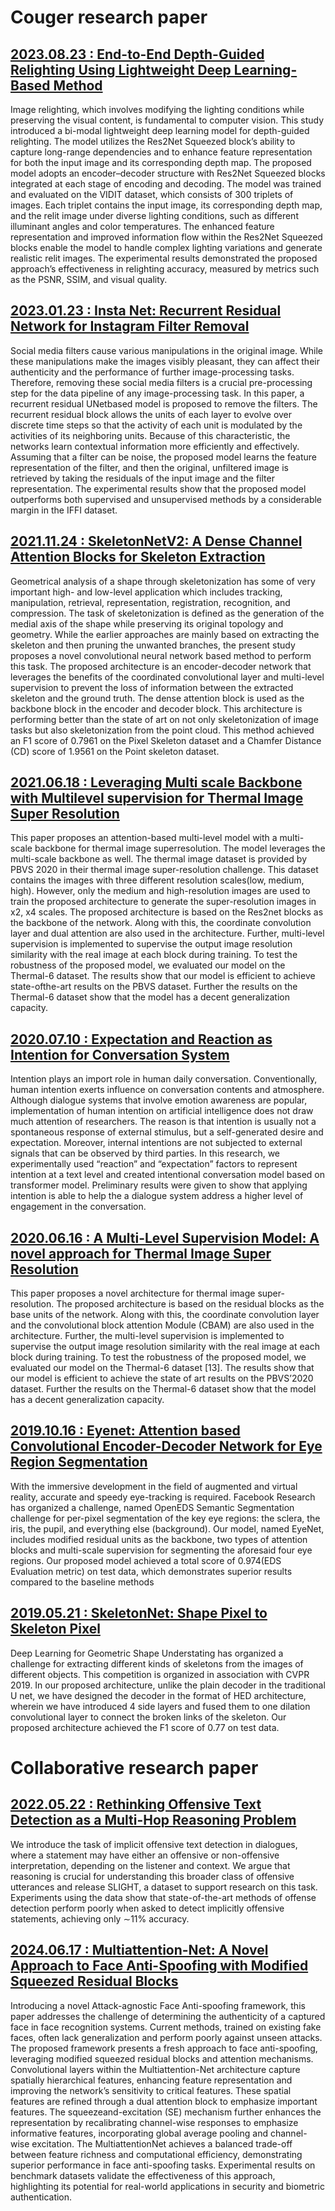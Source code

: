 # Couger research paper


## [2023.08.23 : End-to-End Depth-Guided Relighting Using Lightweight Deep Learning-Based Method](https://www.mdpi.com/2313-433X/9/9/175)

Image relighting, which involves modifying the lighting conditions while preserving the visual content, is fundamental to computer vision. This study introduced a bi-modal lightweight deep learning model for depth-guided relighting. The model utilizes the Res2Net Squeezed block’s ability to capture long-range dependencies and to enhance feature representation for both the input image and its corresponding depth map. The proposed model adopts an encoder–decoder structure with Res2Net Squeezed blocks integrated at each stage of encoding and decoding. The model was trained and evaluated on the VIDIT dataset, which consists of 300 triplets of images. Each triplet contains the input image, its corresponding depth map, and the relit image under diverse lighting conditions, such as different illuminant angles and color temperatures. The enhanced feature representation and improved information flow within the Res2Net Squeezed blocks enable the model to handle complex lighting variations and generate realistic relit images. The experimental results demonstrated the proposed approach’s effectiveness in relighting accuracy, measured by metrics such as the PSNR, SSIM, and visual quality.

## [2023.01.23 : Insta Net: Recurrent Residual Network for Instagram Filter Removal](https://couger.co.jp/paper/InstaNetRecurrentResidualNetworkforInstagramFilterRemoval.pdf)
Social media filters cause various manipulations in the original image. While these manipulations make the images visibly pleasant, they can affect their authenticity and the performance of further image-processing tasks. Therefore, removing these social media filters is a crucial pre-processing step for the data pipeline of any image-processing task. In this paper, a recurrent residual UNetbased model is proposed to remove the filters. The recurrent residual block allows the units of each layer to evolve over discrete time steps so that the activity of each unit is modulated by the activities of its neighboring units. Because of this characteristic, the networks learn contextual information more efficiently and effectively. Assuming that a filter can be noise, the proposed model learns the feature representation of the filter, and then the original, unfiltered image is retrieved by taking the residuals of the input image and the filter representation. The experimental results show that the proposed model outperforms both supervised and unsupervised methods by a considerable margin in the IFFI dataset.

## [2021.11.24 : SkeletonNetV2: A Dense Channel Attention Blocks for Skeleton Extraction](https://openaccess.thecvf.com/content/ICCV2021W/DLGC/papers/Nathan_SkeletonNetV2_A_Dense_Channel_Attention_Blocks_for_Skeleton_Extraction_ICCVW_2021_paper.pdf)
Geometrical analysis of a shape through skeletonization has some of very important high- and low-level application which includes tracking, manipulation, retrieval, representation, registration, recognition, and compression. The task of skeletonization is defined as the generation of the medial axis of the shape while preserving its original topology and geometry. While the earlier approaches are mainly based on extracting the skeleton and then pruning the unwanted branches, the present study proposes a novel convolutional neural network based method to perform this task. The proposed architecture is an encoder-decoder network that leverages the benefits of the coordinated convolutional layer and multi-level supervision to prevent the loss of information between the extracted skeleton and the ground truth. The dense attention block is used as the backbone block in the encoder and decoder block. This architecture is performing better than the state of art on not only skeletonization of image tasks but also skeletonization from the point cloud. This method achieved an F1 score of 0.7961 on the Pixel Skeleton dataset and a Chamfer Distance (CD) score of 1.9561 on the Point skeleton dataset.

## [2021.06.18 : Leveraging Multi scale Backbone with Multilevel supervision for Thermal Image Super Resolution](https://couger.co.jp/paper/couger_CVPRW_2021_paper.pdf)
This paper proposes an attention-based multi-level model with a multi-scale backbone for thermal image superresolution. The model leverages the multi-scale backbone as well. The thermal image dataset is provided by PBVS 2020 in their thermal image super-resolution challenge. This dataset contains the images with three different resolution scales(low, medium, high). However, only the medium and high-resolution images are used to train the proposed architecture to generate the super-resolution images in x2, x4 scales. The proposed architecture is based on the Res2net blocks as the backbone of the network. Along with this, the coordinate convolution layer and dual attention are also used in the architecture. Further, multi-level supervision is implemented to supervise the output image resolution similarity with the real image at each block during training. To test the robustness of the proposed model, we evaluated our model on the Thermal-6 dataset. The results show that our model is efficient to achieve state-ofthe-art results on the PBVS dataset. Further the results on the Thermal-6 dataset show that the model has a decent generalization capacity.

## [2020.07.10 : Expectation and Reaction as Intention for Conversation System](https://link.springer.com/chapter/10.1007/978-3-030-49062-1_19#:~:text=Expectation%20represents%20opponent's%20expected%20responses,model%20based%20on%20transformer%20model)
Intention plays an import role in human daily conversation. Conventionally, human intention exerts influence on conversation contents and atmosphere. Although dialogue systems that involve emotion awareness are popular, implementation of human intention on artificial intelligence does not draw much attention of researchers. The reason is that intention is usually not a spontaneous response of external stimulus, but a self-generated desire and expectation. Moreover, internal intentions are not subjected to external signals that can be observed by third parties. In this research, we experimentally used “reaction” and “expectation” factors to represent intention at a text level and created intentional conversation model based on transformer model. Preliminary results were given to show that applying intention is able to help the a dialogue system address a higher level of engagement in the conversation.

## [2020.06.16 : A Multi-Level Supervision Model: A novel approach for Thermal Image Super Resolution](https://couger.co.jp/paper/cvpr2020.pdf)
This paper proposes a novel architecture for thermal image super-resolution. The proposed architecture is based on the residual blocks as the base units of the network. Along with this, the coordinate convolution layer and the convolutional block attention Module (CBAM) are also used in the architecture. Further, the multi-level supervision is implemented to supervise the output image resolution similarity with the real image at each block during training. To test the robustness of the proposed model, we evaluated our model on the Thermal-6 dataset [13]. The results show that our model is efficient to achieve the state of art results on the PBVS’2020 dataset. Further the results on the Thermal-6 dataset show that the model has a decent generalization capacity.


## [2019.10.16 : Eyenet: Attention based Convolutional Encoder-Decoder Network for Eye Region Segmentation ](https://couger.co.jp/paper/facebook_ai.pdf)
With the immersive development in the field of augmented and virtual reality, accurate and speedy eye-tracking is required. Facebook Research has organized a challenge, named OpenEDS Semantic Segmentation challenge for per-pixel segmentation of the key eye regions: the sclera, the iris, the pupil, and everything else (background). Our model, named EyeNet, includes modified residual units as the backbone, two types of attention blocks and multi-scale supervision for segmenting the aforesaid four eye regions. Our proposed model achieved a total score of 0.974(EDS Evaluation metric) on test data, which demonstrates superior results compared to the baseline methods


## [2019.05.21 : SkeletonNet: Shape Pixel to Skeleton Pixel ](https://couger.co.jp/paper/cvpr2019.pdf)
Deep Learning for Geometric Shape Understating has organized a challenge for extracting different kinds of skeletons from the images of different objects. This competition is organized in association with CVPR 2019. In our proposed architecture, unlike the plain decoder in the traditional U net, we have designed the decoder in the format of HED architecture, wherein we have introduced 4 side layers and fused them to one dilation convolutional layer to connect the broken links of the skeleton. Our proposed architecture achieved the F1 score of 0.77 on test data. 


# Collaborative research paper

## [2022.05.22 : Rethinking Offensive Text Detection as a Multi-Hop Reasoning Problem ](https://couger.co.jp/paper/2022.findings-acl.307.pdf)
We introduce the task of implicit offensive text detection in dialogues, where a statement may have either an offensive or non-offensive interpretation, depending on the listener and context. We argue that reasoning is crucial for understanding this broader class of offensive utterances and release SLIGHT, a dataset to support research on this task. Experiments using the data show that state-of-the-art methods of offense detection perform poorly when asked to detect implicitly offensive statements, achieving only ∼11% accuracy. 

## [2024.06.17 : Multiattention-Net: A Novel Approach to Face Anti-Spoofing with Modified Squeezed Residual Blocks](https://openaccess.thecvf.com/content/CVPR2024W/FAS2024/papers/Nathan_Multiattention-Net_A_Novel_Approach_to_Face_Anti-Spoofing_with_Modified_Squeezed_CVPRW_2024_paper.pdf)
Introducing a novel Attack-agnostic Face Anti-spoofing framework, this paper addresses the challenge of determining the authenticity of a captured face in face recognition systems. Current methods, trained on existing fake faces, often lack generalization and perform poorly against unseen attacks. The proposed framework presents a fresh approach to face anti-spoofing, leveraging modified squeezed residual blocks and attention mechanisms. Convolutional layers within the Multiattention-Net architecture capture spatially hierarchical features, enhancing feature representation and improving the network’s sensitivity to critical features. These spatial features are refined through a dual attention block to emphasize important features. The squeezeand-excitation (SE) mechanism further enhances the representation by recalibrating channel-wise responses to emphasize informative features, incorporating global average pooling and channel-wise excitation. The MultiattentionNet achieves a balanced trade-off between feature richness and computational efficiency, demonstrating superior performance in face anti-spoofing tasks. Experimental results on benchmark datasets validate the effectiveness of this approach, highlighting its potential for real-world applications in security and biometric authentication.
